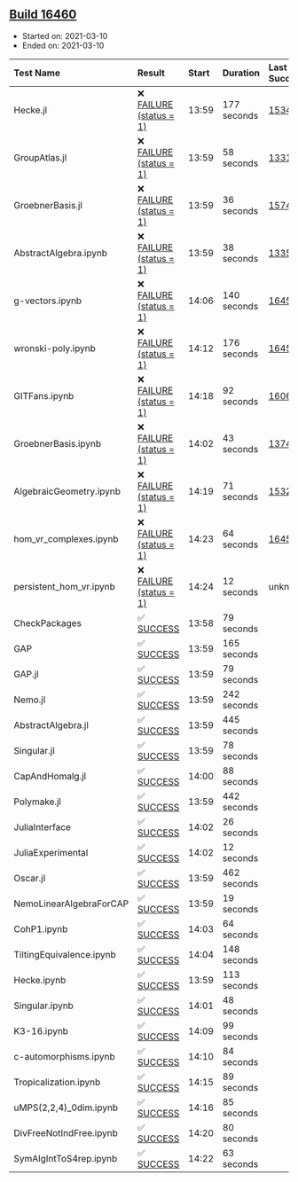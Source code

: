 ## [Build 16460](https://oscarci.mathematik.uni-kl.de/job/oscar/16460/)

* Started on: 2021-03-10
* Ended on: 2021-03-10

| Test Name    | Result | Start | Duration | Last Success | First Failure |
|:-------------|:-------|:------|:---------|:-------------|:--------------|
| Hecke.jl | ❌ [FAILURE (status = 1)](https://oscarci.mathematik.uni-kl.de/job/oscar/16460/artifact/logs/build-16460/Hecke.jl.log) | 13:59 | 177 seconds | [15344](https://oscarci.mathematik.uni-kl.de/job/oscar/15344/) | [15348](https://oscarci.mathematik.uni-kl.de/job/oscar/15348/) |
| GroupAtlas.jl | ❌ [FAILURE (status = 1)](https://oscarci.mathematik.uni-kl.de/job/oscar/16460/artifact/logs/build-16460/GroupAtlas.jl.log) | 13:59 | 58 seconds | [13311](https://oscarci.mathematik.uni-kl.de/job/oscar/13311/) | [13312](https://oscarci.mathematik.uni-kl.de/job/oscar/13312/) |
| GroebnerBasis.jl | ❌ [FAILURE (status = 1)](https://oscarci.mathematik.uni-kl.de/job/oscar/16460/artifact/logs/build-16460/GroebnerBasis.jl.log) | 13:59 | 36 seconds | [15745](https://oscarci.mathematik.uni-kl.de/job/oscar/15745/) | [15746](https://oscarci.mathematik.uni-kl.de/job/oscar/15746/) |
| AbstractAlgebra.ipynb | ❌ [FAILURE (status = 1)](https://oscarci.mathematik.uni-kl.de/job/oscar/16460/artifact/logs/build-16460/AbstractAlgebra.ipynb.log) | 13:59 | 38 seconds | [13355](https://oscarci.mathematik.uni-kl.de/job/oscar/13355/) | [13356](https://oscarci.mathematik.uni-kl.de/job/oscar/13356/) |
| g-vectors.ipynb | ❌ [FAILURE (status = 1)](https://oscarci.mathematik.uni-kl.de/job/oscar/16460/artifact/logs/build-16460/g-vectors.ipynb.log) | 14:06 | 140 seconds | [16458](https://oscarci.mathematik.uni-kl.de/job/oscar/16458/) | [16459](https://oscarci.mathematik.uni-kl.de/job/oscar/16459/) |
| wronski-poly.ipynb | ❌ [FAILURE (status = 1)](https://oscarci.mathematik.uni-kl.de/job/oscar/16460/artifact/logs/build-16460/wronski-poly.ipynb.log) | 14:12 | 176 seconds | [16458](https://oscarci.mathematik.uni-kl.de/job/oscar/16458/) | [16459](https://oscarci.mathematik.uni-kl.de/job/oscar/16459/) |
| GITFans.ipynb | ❌ [FAILURE (status = 1)](https://oscarci.mathematik.uni-kl.de/job/oscar/16460/artifact/logs/build-16460/GITFans.ipynb.log) | 14:18 | 92 seconds | [16068](https://oscarci.mathematik.uni-kl.de/job/oscar/16068/) | [16069](https://oscarci.mathematik.uni-kl.de/job/oscar/16069/) |
| GroebnerBasis.ipynb | ❌ [FAILURE (status = 1)](https://oscarci.mathematik.uni-kl.de/job/oscar/16460/artifact/logs/build-16460/GroebnerBasis.ipynb.log) | 14:02 | 43 seconds | [13748](https://oscarci.mathematik.uni-kl.de/job/oscar/13748/) | [13749](https://oscarci.mathematik.uni-kl.de/job/oscar/13749/) |
| AlgebraicGeometry.ipynb | ❌ [FAILURE (status = 1)](https://oscarci.mathematik.uni-kl.de/job/oscar/16460/artifact/logs/build-16460/AlgebraicGeometry.ipynb.log) | 14:19 | 71 seconds | [15322](https://oscarci.mathematik.uni-kl.de/job/oscar/15322/) | [15323](https://oscarci.mathematik.uni-kl.de/job/oscar/15323/) |
| hom_vr_complexes.ipynb | ❌ [FAILURE (status = 1)](https://oscarci.mathematik.uni-kl.de/job/oscar/16460/artifact/logs/build-16460/hom_vr_complexes.ipynb.log) | 14:23 | 64 seconds | [16458](https://oscarci.mathematik.uni-kl.de/job/oscar/16458/) | [16459](https://oscarci.mathematik.uni-kl.de/job/oscar/16459/) |
| persistent_hom_vr.ipynb | ❌ [FAILURE (status = 1)](https://oscarci.mathematik.uni-kl.de/job/oscar/16460/artifact/logs/build-16460/persistent_hom_vr.ipynb.log) | 14:24 | 12 seconds | unknown | unknown |
| CheckPackages | ✅ [SUCCESS](https://oscarci.mathematik.uni-kl.de/job/oscar/16460/artifact/logs/build-16460/CheckPackages.log) | 13:58 | 79 seconds |  |  |
| GAP | ✅ [SUCCESS](https://oscarci.mathematik.uni-kl.de/job/oscar/16460/artifact/logs/build-16460/GAP.log) | 13:59 | 165 seconds |  |  |
| GAP.jl | ✅ [SUCCESS](https://oscarci.mathematik.uni-kl.de/job/oscar/16460/artifact/logs/build-16460/GAP.jl.log) | 13:59 | 79 seconds |  |  |
| Nemo.jl | ✅ [SUCCESS](https://oscarci.mathematik.uni-kl.de/job/oscar/16460/artifact/logs/build-16460/Nemo.jl.log) | 13:59 | 242 seconds |  |  |
| AbstractAlgebra.jl | ✅ [SUCCESS](https://oscarci.mathematik.uni-kl.de/job/oscar/16460/artifact/logs/build-16460/AbstractAlgebra.jl.log) | 13:59 | 445 seconds |  |  |
| Singular.jl | ✅ [SUCCESS](https://oscarci.mathematik.uni-kl.de/job/oscar/16460/artifact/logs/build-16460/Singular.jl.log) | 13:59 | 78 seconds |  |  |
| CapAndHomalg.jl | ✅ [SUCCESS](https://oscarci.mathematik.uni-kl.de/job/oscar/16460/artifact/logs/build-16460/CapAndHomalg.jl.log) | 14:00 | 88 seconds |  |  |
| Polymake.jl | ✅ [SUCCESS](https://oscarci.mathematik.uni-kl.de/job/oscar/16460/artifact/logs/build-16460/Polymake.jl.log) | 13:59 | 442 seconds |  |  |
| JuliaInterface | ✅ [SUCCESS](https://oscarci.mathematik.uni-kl.de/job/oscar/16460/artifact/logs/build-16460/JuliaInterface.log) | 14:02 | 26 seconds |  |  |
| JuliaExperimental | ✅ [SUCCESS](https://oscarci.mathematik.uni-kl.de/job/oscar/16460/artifact/logs/build-16460/JuliaExperimental.log) | 14:02 | 12 seconds |  |  |
| Oscar.jl | ✅ [SUCCESS](https://oscarci.mathematik.uni-kl.de/job/oscar/16460/artifact/logs/build-16460/Oscar.jl.log) | 13:59 | 462 seconds |  |  |
| NemoLinearAlgebraForCAP | ✅ [SUCCESS](https://oscarci.mathematik.uni-kl.de/job/oscar/16460/artifact/logs/build-16460/NemoLinearAlgebraForCAP.log) | 13:59 | 19 seconds |  |  |
| CohP1.ipynb | ✅ [SUCCESS](https://oscarci.mathematik.uni-kl.de/job/oscar/16460/artifact/logs/build-16460/CohP1.ipynb.log) | 14:03 | 64 seconds |  |  |
| TiltingEquivalence.ipynb | ✅ [SUCCESS](https://oscarci.mathematik.uni-kl.de/job/oscar/16460/artifact/logs/build-16460/TiltingEquivalence.ipynb.log) | 14:04 | 148 seconds |  |  |
| Hecke.ipynb | ✅ [SUCCESS](https://oscarci.mathematik.uni-kl.de/job/oscar/16460/artifact/logs/build-16460/Hecke.ipynb.log) | 13:59 | 113 seconds |  |  |
| Singular.ipynb | ✅ [SUCCESS](https://oscarci.mathematik.uni-kl.de/job/oscar/16460/artifact/logs/build-16460/Singular.ipynb.log) | 14:01 | 48 seconds |  |  |
| K3-16.ipynb | ✅ [SUCCESS](https://oscarci.mathematik.uni-kl.de/job/oscar/16460/artifact/logs/build-16460/K3-16.ipynb.log) | 14:09 | 99 seconds |  |  |
| c-automorphisms.ipynb | ✅ [SUCCESS](https://oscarci.mathematik.uni-kl.de/job/oscar/16460/artifact/logs/build-16460/c-automorphisms.ipynb.log) | 14:10 | 84 seconds |  |  |
| Tropicalization.ipynb | ✅ [SUCCESS](https://oscarci.mathematik.uni-kl.de/job/oscar/16460/artifact/logs/build-16460/Tropicalization.ipynb.log) | 14:15 | 89 seconds |  |  |
| uMPS(2,2,4)_0dim.ipynb | ✅ [SUCCESS](https://oscarci.mathematik.uni-kl.de/job/oscar/16460/artifact/logs/build-16460/uMPS-2-2-4-_0dim.ipynb.log) | 14:16 | 85 seconds |  |  |
| DivFreeNotIndFree.ipynb | ✅ [SUCCESS](https://oscarci.mathematik.uni-kl.de/job/oscar/16460/artifact/logs/build-16460/DivFreeNotIndFree.ipynb.log) | 14:20 | 80 seconds |  |  |
| SymAlgIntToS4rep.ipynb | ✅ [SUCCESS](https://oscarci.mathematik.uni-kl.de/job/oscar/16460/artifact/logs/build-16460/SymAlgIntToS4rep.ipynb.log) | 14:22 | 63 seconds |  |  |
